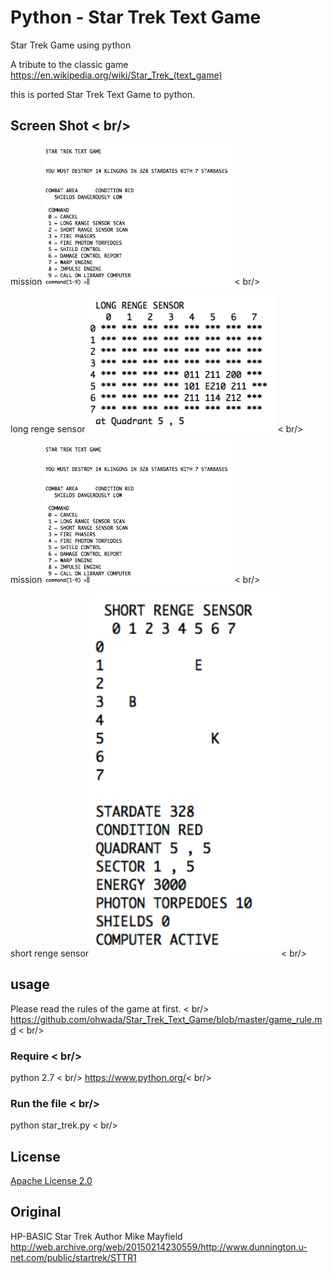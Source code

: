 # Python - Star Trek Text Game

Star Trek Game using python <br/>

A tribute to the classic game <br/>
https://en.wikipedia.org/wiki/Star_Trek_(text_game)  <br/>

this is ported Star Trek Text Game to python. <br/>

## Screen Shot < br/>

mission
<img src="https://github.com/ohwada/Star_Trek_Text_Game/blob/master/python/docs/screenshot_python_mission.png" width="300" />  < br/>

long renge sensor
<img src="https://github.com/ohwada/Star_Trek_Text_Game/blob/master/python/docs/screenshot_python_long_sensor.png" width="300" />  < br/>

mission
<img src="https://github.com/ohwada/Star_Trek_Text_Game/blob/master/python/docs/screenshot_python_mission.png" width="300" />  < br/>

short renge sensor
<img src="https://github.com/ohwada/Star_Trek_Text_Game/blob/master/python/docs/screenshot_python_short_sensor.png" width="300" />  < br/>

## usage

Please read the rules of the game at first.  < br/>
https://github.com/ohwada/Star_Trek_Text_Game/blob/master/game_rule.md < br/>

### Require < br/>
python 2.7 < br/>
https://www.python.org/< br/>

### Run the file < br/>
python star_trek.py < br/>

## License 
[Apache License 2.0](https://www.apache.org/licenses/LICENSE-2.0)

## Original
HP-BASIC Star Trek Author Mike Mayfield
http://web.archive.org/web/20150214230559/http://www.dunnington.u-net.com/public/startrek/STTR1

